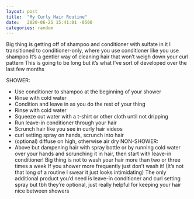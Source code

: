 ```yaml
---
layout: post
title:  "My Curly Hair Routine"
date:   2020-06-25 15:41:01 -0500
categories: random
---
```

Big thing is getting off of shampoo and conditioner with sulfate in it
I transitioned to conditioner-only, where you use conditioner like you use shampoo
It’s a gentler way of cleaning hair that won’t weigh down your curl pattern
This is going to be long but it’s what I’ve sort of developed over the last few months

SHOWER:
- Use conditioner to shampoo at the beginning of your shower 
- Rinse with cold water
- Condition and leave in as you do the rest of your thing
- Rinse with cold water
- Squeeze out water with a t-shirt or other cloth until not dripping
- Run leave-in conditioner through your hair
- Scrunch hair like you see in curly hair videos
- curl setting spray on hands, scrunch into hair
- (optional) diffuse on high, otherwise air dry
NON-SHOWER:
- Above but dampening hair with spray bottle or by running cold water over your hands and scrunching it in hair, then start with leave-in conditioner!
Big thing is not to wash your hair more than two or three times a week
If you shower more frequently just don’t wash it!
(It’s not that long of a routine I swear it just looks intimidating)
The only additional product you’d need is leave-in conditioner and curl setting spray but tbh they’re optional, just really helpful for keeping your hair nice between showers
